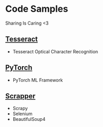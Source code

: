 # Code Samples
Sharing Is Caring <3

[Tesseract](tesseract_ocr)
----------
- Tesseract Optical Character Recognition

[PyTorch](torch)
----------
- PyTorch ML Framework

[Scrapper](scrapper)
----------
- Scrapy
- Selenium
- BeautifulSoup4
